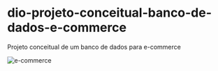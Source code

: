 # dio-projeto-conceitual-banco-de-dados-e-commerce
Projeto conceitual de um banco de dados para e-commerce

![e-commerce](https://github.com/user-attachments/assets/0f19a14e-59fc-4bd3-b159-77dcb5ed2f10)
